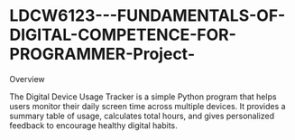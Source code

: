 # LDCW6123---FUNDAMENTALS-OF-DIGITAL-COMPETENCE-FOR-PROGRAMMER-Project-
Overview

The Digital Device Usage Tracker is a simple Python program that helps users monitor their daily screen time across multiple devices. It provides a summary table of usage, calculates total hours, and gives personalized feedback to encourage healthy digital habits.
